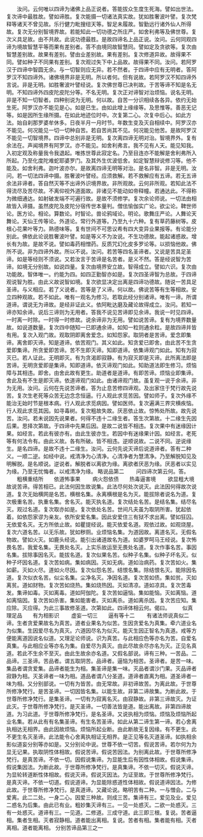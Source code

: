 <!-- { "loadSidebar": true } -->
　　汝问。云何唯以四谛为诸佛上品正说者。答能拔众生度生死海。譬如出世法。复次谛中最胜故。譬如谛胜。复次能摄一切诸法真实故。犹如胜奢波叶譬。复次梵释等诸天不曾见故。乐行健力毗搜纽天等。智足未履故。智勤远行诸外仙人所得故。复次无分别智境界故。若能知此一切功德之所庄严。如舍利弗等及佛世尊。复次义具足故。由不共故。此说功德最胜。是故四谛名上品正说。汝问。云何同观四谛为境故智慧平等而果有差别者。答不由境同故智慧同。譬如定及贪欲等。复次由智慧差别故。故果有差别。譬由业差别故。果有差别。复次修道异故。故得果不同。譬如种子不同果有差别。复次观过失下中上品故。故得果不同。汝问。若阿罗汉于四谛中智圆无余。与一切智则应无异。若不然者。于四谛中应有无明者。答阿罗汉不知四谛外。诸佛境界非是无明。所以者何。但有说故。若阿罗汉不知四谛外言说。非是无明。如胜奢波叶譬经说。复次佛世尊已决判故。于苦等谛不知是名无明。不知四谛外四皮陀皮陀分等。不名无明。复次正对谛智对治烦恼。说名无明。非是不知一切智者。四种别说为无明。何以故。自苦一分识相续各各异。依约无始生死。阿罗汉亦不能见是心。如是已生。由如此增上缘缘等。及思惟等。善恶无记等。如是因所生缘所摄。在如此地迹位时中。次复第二心。次复中后心。如此方法。始自刹那罗婆牟休多。日夜半月一月时节。年数生变及灭自相续中。阿罗汉亦不能见。何况能见一切一切种自苦。若自苦尚其不见。何况能见他苦。是故阿罗汉不能见一切智境界。四谛中总别非是无明。复次离四谛无明对治。智境界外。复有余法在。声闻境界有阿罗汉。亦不能见。如舍利弗言。我不见有人天。能见知我。入初定观及称量我令我退起。唯拣世尊此寂定名。乃至目连亦不能解是舍利弗所入所起。乃至化度陀难蛇耶婆罗门。及其外生优波低舍。如定智慧辩说修习等。他不能及。如舍利弗。迦叶波亦尔。是故离四谛无明等对治。是名非智。非是无明。汝问。若一切法四谛中摄。胜奢波叶譬经。应须救解。若不救解应有五谛。若无五谛余法非谛者。答自然灭等不出谛外识境界故。非所观故。云何非所观。若知此法不得流尽及苦尽故。不离仰视外道面故。非诸见不能动如帝释幢。若通达此。不得称为微细通达。如射破发端不可遍行故。是故不须修学。复次余论师说。一切法由相故皆入谛摄。虽然皮陀及皮陀分宿传世本量判。僧佉愉伽实广论。欲尘论。鞞世师论。医方论。相论。算数论。时智论。兽论鸦域论。明论。歌舞庄严论。人舞论天舞论。天仙王传等论。外道论。常行外道等。乃至九十六种。复有草药藤树等。皮根心花果叶等力。熟德味等。复有世间不可思议希有四大变异业果报等。有论能分别此。佛依此论说胜奢波叶譬。如是等义不为汝说。不生功德故。能起诸惑故。增长有为故。是故不说。譬如毒药相憎药。反质咒幻化皮多罗论等。以损恼他故。佛所不说。非为四谛外故。所以不说。汝问。若苦等四名圣谛者。又说是苦具足圣谛。如是等经则不须说。又若汝言于苦谛是名苦者。是义不然。答是经说智为苦谛。如境无分别故。如说四量。复次由境界安立故。智得成立。譬如六识。复次由功能故。智体唯一。约能为四。如四正勤智亦如是。复次四圣谛智为总故。于四谛观说智为胜。由此义故说智如境。复次欲显决定出离是四谛功德故。随说一苦具足圣谛。与义相应。若了义说者。苦等是了义谛。何以故。佛说苦等有生等相故。安立四种观故。若不如此。唯有一观名为修习。若取此经分别诸谛。唯有一谛。所谓道谛。谓说无为谛故。是经非证此义。依阿毗达磨及藏论故得成立。汝问。若知一谛亦知余谛。说后三谛则为无用者。答我不说见苦谛即见余谛。我说一时见四谛。一时离一时除。一时得一时修故。说余谛非为无用。譬如说苦谛。复有为境界数量故。如说道数量。复次四中随知一已即通余谛。如知一粒则通余粒。是故四谛并皆有用。复次入观门故。观取阴即离舍爱念。如知怨家。取阴者是苦谛。爱念即集谛。离舍即灭谛。知是道谛。依苦观门。其义如此。知贪爱已即舍。由此苦不生贪爱即集谛。所贪爱即苦谛。苦不生即灭谛。知即道谛。依集谛观门如此。知有为寂灭已。若人证此。无明即灭。有为贪渴即寂静。有为寂灭即是灭谛。此所离法即是苦谛。无明贪爱即是集谛。知即道谛。依灭谛观门如此。知助道法即生修习。烦恼障与其相违。即舍。由舍此故有更生。助道者是道谛。有即苦谛。烦恼业即集谛。舍此及有不生是即灭谛。依道谛观门如此。由诸谛观门故。虽复观一说于余谛。非为无用。汝问。云何在先说苦谛者。答为止息苦修四谛观。及出家住于梵行故先说苦。复次生老死等众苦无边念念恒逼。行人观此求觅苦因。譬如师子。复次外缘不能治无始时节是根本病。行人观此求觅病因。譬如医师。复次遍满三界灾横疾恼。行人观此求觅其因。如寻毒树。复次粗故失故。厌恶依止故。惊怖处所故。故先说苦。汝问。若未说因先说果者。何得不违十二缘生者。答生次第故。十二缘生先因后果。思择次第故。于四谛中先果后因。是故二说皆不相违。复次果中有迷缘因计果。如经言。若此有彼亦有。由此生彼亦生。若因中有迷缘果计因。如经言。老死等有何法令有。由此义故。各有所破。皆不相违。逆顺说故。二说不同。逆说缘生。是名四谛。是故不违十二缘生。汝问。云何先说灭谛后说道谛者。答有二种义。一顺二逆。如经中说。戒清净为心清净。心清净者为慧清净。乃至解脱知见及明解脱。是名顺说。逆说者。解脱者以离欲为缘。离欲者厌恶为缘。厌恶者以实见为缘。乃至无忧悔者。以戒清净为缘。
略说品第二
　　问四谛次第云何。答。
　　粗横重结所　　依道怖事果
　　病火怨依债　　热毒逼害境
　　欲显粗大境故说苦谛。得苦相已。此法何因生故说集。此法尽何处次说灭。此法因何得故次说道。复次无始横网是名苦。横根名集。永离横根是名为灭。能拔除者说名为道。复次极重名苦。执重名集。舍名灭。能灭执名道。复次结处名苦。是结名集。结尽名灭。观过名道。复次取亦如是。复次依处名苦。世间凡夫虽为取阴所害。犹起依着。如依怨家谬为亲友。依所安爱名集。因此安爱住三有狱不求出离。譬如狂囚。无依爱名灭。无方所依止故。如瞿提经说。能灭依爱名道。观依过故。如观烧屋。复次六道名苦。以无乐故。犹如秽厕。业烦恼名集。为道因故。离道名灭。无假名物故。譬如火灭。如鹿头经说。能引出诸道故名为道。如婆罗呵马王经说。复次怖畏名苦。我爱名集。无畏处名灭。上实乐故运至无畏处名道。复次作事名苦。事因名集。拔除事因名灭。能拔名道。复次似果名苦。似种子名集。似种子坏名灭。似种子坏因名道。复次苦如病。集如病因。灭如无病。道如治病药。复次苦如火。集如薪。灭如火尽。道如火尽因。复次似怨名苦。结恨名集。除结恨名灭。能除因名道。复次似衣名苦。似尘名集。尘净名灭。净因名道。复次苦如债。集如贫。灭如离贫。道如财物。复次苦如烧热。集如烧热因。灭如清凉。道如凉具。复次苦毒发。集谛如毒。灭如离毒。道如阿伽陀。复次苦如逼恼。集如能恼。灭如离恼。道如离恼因。复次苦如杀害。集如能害者。灭如离杀。道如离杀因。复次苦应知。集应除。灭应得。为此三事故修圣道。次第如此。四谛体相云何。偈曰。
　　似真理足品　　有为相影识
　　虚妄一切三　　逼有等十二
　　有诸法师说真似二谛。生者贪爱果故名为真苦。道者业果名为似苦。生因贪爱名为真集。牵六道业名为似集。生因爱尽名为真灭。六道因尽名为似灭。能灭生因正智名为真道。戒等方便能离道因说名似道。又理足论师说。识为真苦。与此相应色等亦名为苦。自爱名真集。与此相应业等亦名为集。自爱尽为真灭。由此尽故余尽亦名为灭。正见名真道。若此不生余不至灭。由此生故余亦名道。又假名部说。谛有三种。一苦品。二品谛。三圣谛。苦品者。谓五取阴苦。品谛者。逼恼为相苦。圣谛者。是苦一味。集品者谓贪爱集。品谛者能生为相。集圣谛是集一味。灭品者谓沙门果。灭品谛者寂静为相。灭圣谛者一味为相。道品者谓八分圣道。道谛者直离为相。道圣谛者一味为相。又分别部说。一切有为皆苦。由无常故。非初谛故苦。为离此故。于世尊所修净梵行。是苦圣谛。一切因皆名集。以能生故。非第二谛故集。为断此故。于世尊所修净梵行。是集圣谛。一切有为寂离名灭。由寂静故。非第三谛故灭。为证此灭。于世尊所修净梵行。是灭圣谛。一切善法皆是道。能出离故。非第四谛故道。为习此道。于世尊所修净梵行。是名圣谛。又说执相为烦恼。烦恼及烦恼所起业名集。若从此有有名集圣谛。有生名苦圣谛。如此从第二谛生第一谛。若心舍离执相达无相界。由此因故烦恼。烦恼所起业断。由此断故无复因缘。有不更生。此不更生名灭圣谛。此法能令心舍离执相证无相界。是正见等名灭道圣谛。如执相余影似道妄分别等亦如是。又分别论中说。世尊不依一切苦。假说苦谛。若尔何为为显无记果。执取阴性体相故。假说苦谛。假说苦因法。为别离此故。于世尊所修净梵行。是真苦谛。不依一切。因假说集谛。为显能生后有因性体相故。假说集谛。假说集因法。为断此故。于世尊所修净梵行。是真集谛。不依一切灭。假说灭谛。为显轮转道断性体相故。假说灭谛。假说灭因法。为证至故。于世尊所修净梵行。是真灭谛。不依一切道。假说道谛。为显能除惑道性体相故。假说道谛因法。为修此故。于世尊所修净梵行。是真道谛。又藏论说。略明苦有二种。一与憎会。二与爱离。此二二处。一身二心。因爱三种故。则成三苦。集谛有三。爱见及业。爱见二惑名为后集。由此已有业。粗妙集灭谛有三。一见一处惑灭。二欲一处惑灭。三有一处惑灭。道谛有三。一见道。二修道。三成守道。此三即三根。复说。苦者逼相。集者生相。灭者寂静相。道者能出离相。复说。苦者有相。集者能有相。灭者离相。道者能离相。
分别苦谛品第三之一
